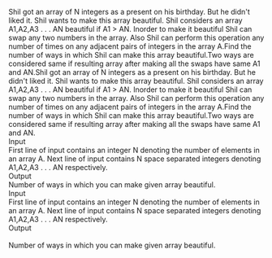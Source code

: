 Shil got an array of N integers as a present on his birthday. But he didn't liked it. Shil wants to make this array beautiful. Shil considers an array A1,A2,A3 . . . AN beautiful if A1 > AN. Inorder to make it beautiful Shil can swap any two numbers in the array. Also Shil can perform this operation any number of times on any adjacent pairs of integers in the array A.Find the number of ways in which Shil can make this array beautiful.Two ways are considered same if resulting array after making all the swaps have same A1 and AN.Shil got an array of N integers as a present on his birthday. But he didn't liked it. Shil wants to make this array beautiful. Shil considers an array A1,A2,A3 . . . AN beautiful if A1 > AN. Inorder to make it beautiful Shil can swap any two numbers in the array. Also Shil can perform this operation any number of times on any adjacent pairs of integers in the array A.Find the number of ways in which Shil can make this array beautiful.Two ways are considered same if resulting array after making all the swaps have same A1 and AN.<br/>
Input
<br/>
First line of input contains an integer N denoting the number of elements in an array A. Next line of input contains N space separated integers denoting A1,A2,A3 . . . AN respectively.<br/>
Output
<br/>
Number of ways in which you can make given array beautiful.
<br/>Input
<br/>
First line of input contains an integer N denoting the number of elements in an array A. Next line of input contains N space separated integers denoting A1,A2,A3 . . . AN respectively.<br/>
Output<br/>
<br/>
Number of ways in which you can make given array beautiful.
